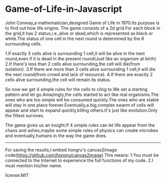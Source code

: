 # Game-of-Life-in-Javascript
John Conway,a mathematician,designed Game of Life in 1970.Its purpose is to find out how life origins.
The game consists of a 2d grid.For each block in the grid,it has 2 status,i.e.,alive or dead,which is represented as black or white.The status of one cell in the next round is determined by the 8 surrounding cells.

1.If exactly 3 cells alive is surrounding 1 cell,it will be alive in the next round,even if it is dead in the present round(Just like an organism at birth)
2.If there's less than 2 cells alive surrounding,the cell will die(from isolation).
3.If there are more than 3 cells alive surrounding 1 cell,it will die the next round(from crowd and lack of resource).
4.If there are exactly 2 cells alive surrounding,the cell will remain its status.    

So now we get 4 simple rules for the cells to cling to.We set a starting pattern and let go.Amazingly,the cells started to act like real organisms.The ones who are too simple will be consumed quickly.The ones who are stable will stay in one place forever.Eventually,a big,complex swarm of cells will appear and start to expand quickly,killing others.It's just like evolution.Only the fittest survives.   

The game gives us an insight:If 4 simple rules can let life appear from the chaos and ashes,maybe some simple rules of physics can create microbes and eventually,humans in the way the game does.

--------------------
For saving the results,I embed hongru's canvas2image code(https://github.com/hongru/canvas2image).This means:
1.You must be connected to the Internet to experience the full functions of my code.
2.I must mention his/her name.


license:MIT
